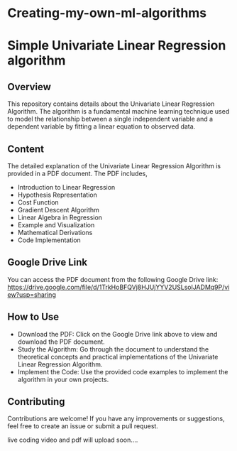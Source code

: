 # Creating-my-own-ml-algorithms

# Simple Univariate Linear Regression algorithm

## Overview
This repository contains details about the Univariate Linear Regression Algorithm. The algorithm is a fundamental machine learning technique used to model the relationship between a single independent variable and a dependent variable by fitting a linear equation to observed data.

## Content
The detailed explanation of the Univariate Linear Regression Algorithm is provided in a PDF document. The PDF includes,

- Introduction to Linear Regression
- Hypothesis Representation
- Cost Function
- Gradient Descent Algorithm
- Linear Algebra in Regression
- Example and Visualization
- Mathematical Derivations
- Code Implementation

## Google Drive Link
You can access the PDF document from the following Google Drive link:
https://drive.google.com/file/d/1TrkHoBFQVj8HJUjYYV2USLsolJADMq9P/view?usp=sharing

## How to Use
- Download the PDF: Click on the Google Drive link above to view and download the PDF document.
- Study the Algorithm: Go through the document to understand the theoretical concepts and practical implementations of the Univariate Linear Regression Algorithm.
- Implement the Code: Use the provided code examples to implement the algorithm in your own projects.

## Contributing
Contributions are welcome! If you have any improvements or suggestions, feel free to create an issue or submit a pull request.



live coding video and pdf will upload soon....
